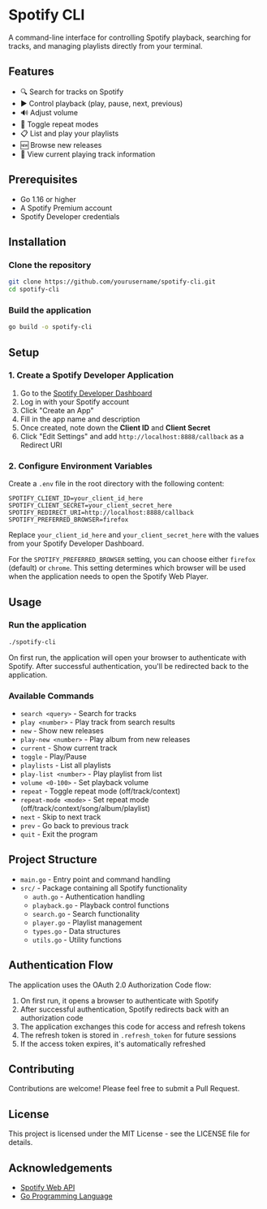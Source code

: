 # Spotify CLI

A command-line interface for controlling Spotify playback, searching for tracks, and managing playlists directly from your terminal.

## Features

- 🔍 Search for tracks on Spotify
- ▶️ Control playback (play, pause, next, previous)
- 🔊 Adjust volume
- 🔄 Toggle repeat modes
- 📋 List and play your playlists
- 🆕 Browse new releases
- 🎵 View current playing track information

## Prerequisites

- Go 1.16 or higher
- A Spotify Premium account
- Spotify Developer credentials

## Installation

### Clone the repository

```bash
git clone https://github.com/yourusername/spotify-cli.git
cd spotify-cli
```

### Build the application

```bash
go build -o spotify-cli
```

## Setup

### 1. Create a Spotify Developer Application

1. Go to the [Spotify Developer Dashboard](https://developer.spotify.com/dashboard/)
2. Log in with your Spotify account
3. Click "Create an App"
4. Fill in the app name and description
5. Once created, note down the **Client ID** and **Client Secret**
6. Click "Edit Settings" and add `http://localhost:8888/callback` as a Redirect URI

### 2. Configure Environment Variables

Create a `.env` file in the root directory with the following content:

```
SPOTIFY_CLIENT_ID=your_client_id_here
SPOTIFY_CLIENT_SECRET=your_client_secret_here
SPOTIFY_REDIRECT_URI=http://localhost:8888/callback
SPOTIFY_PREFERRED_BROWSER=firefox
```

Replace `your_client_id_here` and `your_client_secret_here` with the values from your Spotify Developer Dashboard.

For the `SPOTIFY_PREFERRED_BROWSER` setting, you can choose either `firefox` (default) or `chrome`. This setting determines which browser will be used when the application needs to open the Spotify Web Player.

## Usage

### Run the application

```bash
./spotify-cli
```

On first run, the application will open your browser to authenticate with Spotify. After successful authentication, you'll be redirected back to the application.

### Available Commands

- `search <query>` - Search for tracks
- `play <number>` - Play track from search results
- `new` - Show new releases
- `play-new <number>` - Play album from new releases
- `current` - Show current track
- `toggle` - Play/Pause
- `playlists` - List all playlists
- `play-list <number>` - Play playlist from list
- `volume <0-100>` - Set playback volume
- `repeat` - Toggle repeat mode (off/track/context)
- `repeat-mode <mode>` - Set repeat mode (off/track/context/song/album/playlist)
- `next` - Skip to next track
- `prev` - Go back to previous track
- `quit` - Exit the program

## Project Structure

- `main.go` - Entry point and command handling
- `src/` - Package containing all Spotify functionality
  - `auth.go` - Authentication handling
  - `playback.go` - Playback control functions
  - `search.go` - Search functionality
  - `player.go` - Playlist management
  - `types.go` - Data structures
  - `utils.go` - Utility functions

## Authentication Flow

The application uses the OAuth 2.0 Authorization Code flow:

1. On first run, it opens a browser to authenticate with Spotify
2. After successful authentication, Spotify redirects back with an authorization code
3. The application exchanges this code for access and refresh tokens
4. The refresh token is stored in `.refresh_token` for future sessions
5. If the access token expires, it's automatically refreshed

## Contributing

Contributions are welcome! Please feel free to submit a Pull Request.

## License

This project is licensed under the MIT License - see the LICENSE file for details.

## Acknowledgements

- [Spotify Web API](https://developer.spotify.com/documentation/web-api/)
- [Go Programming Language](https://golang.org/)